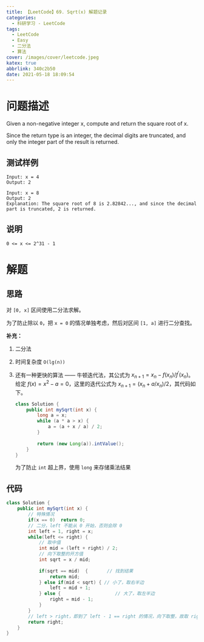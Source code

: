 ```yaml
---
title: 【LeetCode】69. Sqrt(x) 解题记录
categories:
  - 科研学习 - LeetCode
tags:
  - LeetCode
  - Easy
  - 二分法
  - 算法
cover: /images/cover/leetcode.jpeg
katex: true
abbrlink: 340c2b50
date: 2021-05-18 18:09:54
---
```


# 问题描述

Given a non-negative integer x, compute and return the square root of x.

Since the return type is an integer, the decimal digits are truncated, and only the integer part of the result is returned.

## 测试样例

```
Input: x = 4
Output: 2
```

```
Input: x = 8
Output: 2
Explanation: The square root of 8 is 2.82842..., and since the decimal part is truncated, 2 is returned.
```

## 说明

```
0 <= x <= 2^31 - 1
```

# 解题

## 思路

对 `[0, x]` 区间使用二分法求解。

为了防止除以 `0`，把 `x = 0` 的情况单独考虑，然后对区间 `[1, a]` 进行二分查找。

**补充：**

1. 二分法
1. 时间复杂度 `O(lg(n))`
1. 还有一种更快的算法 —— 牛顿迭代法，其公式为 $x_{n+1} = x_n - f(x_n) / f^'(x_n)$。给定 $f(x) = x^2 - a = 0$，这里的迭代公式为 $x_{n+1} = (x_n + a/x_n)/2$，其代码如下。

    ```java
    class Solution {
        public int mySqrt(int x) {
            long a = x;
            while (a * a > x) {
                a = (a + x / a) / 2;
            }
            
            return (new Long(a)).intValue();
        }
    }
    ```
    为了防止 `int` 超上界，使用 `long` 来存储乘法结果

## 代码

```java
class Solution {
    public int mySqrt(int x) {
        // 特殊情况
        if(x == 0)  return 0;
        // 二分，left 不能从 0 开始，否则会除 0
        int left = 1, right = x;
        while(left <= right) {
            // 取中值
            int mid = (left + right) / 2;
            // 向下取整的开方值
            int sqrt = x / mid;
            
            if(sqrt == mid)  {       // 找到结果
                return mid;
            } else if(mid < sqrt) { // 小了，取右半边
                left = mid + 1;
            } else {                    // 大了，取左半边
                right = mid - 1;
            }
        }
        // left > right，即到了 left - 1 == right 的情况，向下取整，故取 right
        return right;
    }
}
```
